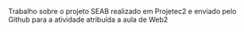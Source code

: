 Trabalho sobre o projeto SEAB realizado em Projetec2 e enviado pelo Github para a atividade atribuída a aula de Web2
